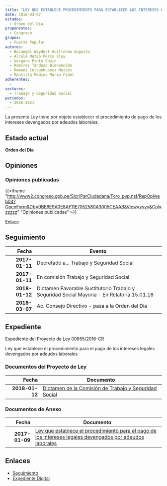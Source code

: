 ```yaml
---
title: "LEY QUE ESTABLECE PROCEDIMIENTO PARA ESTABLECER LOS INTERESES LEGALES DEVENGADOS POR ADEUDOS LABORALES"
date: 2018-03-07
estados: 
  - Orden del Día
proponentes: 
  - Congreso
grupos: 
  - Fuerza Popular
autores: 
  - Bocangel Weydert Guillermo Augusto
  - Alcalá Mateo Percy Eloy
  - Vergara Pinto Edwin
  - Ramírez Tandazo Bienvenido
  - Mamani Colquehuanca Moisés
  - Mantilla Medina Mario Fidel
adherentes: 
  - 
sectores: 
  - Trabajo y Seguridad Social
periodos: 
  - 2016-2021
---
```


La presente Ley tiene por objeto establecer el procedimiento de pago de los intereses devengados por adeudos laborales.


## Estado actual

**Orden del Día**

## Opiniones

### Opiniones publicadas

{{<iframe "http://www2.congreso.gob.pe/Sicr/ParCiudadana/Foro_pvp.nsf/RepOpiweb04?OpenForm&Db=0BE6E9A0E8AF11E7052580A3005CEAAB&View=yyyy&Col=zzzzz" "Opiniones publicadas" >}}

[Enlace](http://www2.congreso.gob.pe/Sicr/ParCiudadana/Foro_pvp.nsf/RepOpiweb04?OpenForm&Db=0BE6E9A0E8AF11E7052580A3005CEAAB&View=yyyy&Col=zzzzz)

## Seguimiento

| Fecha | Evento |
|------:|--------|
| **2017-01-11** | Decretado a... Trabajo y Seguridad Social|
| **2017-01-11** | En comisión Trabajo y Seguridad Social|
| **2018-01-12** | Dictamen Favorable Sustitutorio Trabajo y Seguridad Social Mayoria - En Relatoría 15.01.18|
| **2018-03-07** | Ac. Consejo Directivo - pasa a la Orden del Día|


## Expediente

Expediente del Proyecto de Ley 00855/2016-CR

Ley que establece el procedimiento para el pago de los intereses legales devengados por adeudos laborales


### Documentos del Proyecto de Ley

| Fecha | Documento |
|------:|--------|
| **2018-01-12** | [Dictamen de la Comisión de Trabajo y Seguridad Social](http://www.leyes.congreso.gob.pe/Documentos/2016_2021/Dictamenes/Proyectos_de_Ley/00855DC22MAY20180112.pdf) |

### Documentos de Anexo

| Fecha | Documento |
|------:|--------|
| **2017-01-09** | [Ley que establece el procedimiento para el pago de los intereses legales devengados por adeudos laborales](http://www.leyes.congreso.gob.pe/Documentos/2016_2021/Proyectos_de_Ley_y_de_Resoluciones_Legislativas/PL0085520170109.pdf) |

## Enlaces 

- [Seguimiento](http://www2.congreso.gob.pe/Sicr/TraDocEstProc/CLProLey2016.nsf/f7fff46988ca05b1052578e100829cc7/8fa2e557c3b79d2c052580a30059c45e?OpenDocument)
- [Expediente Digital](http://www2.congreso.gob.pehttp://www2.congreso.gob.pe/Sicr/TraDocEstProc/CLProLey2016.nsf/f7fff46988ca05b1052578e100829cc7/8fa2e557c3b79d2c052580a30059c45e?OpenDocument&Click=05257FB7005EB655.eb71d0cf91d8294e05256cdf006b5706/$Body/0.1C6C)
